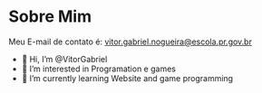 # Sobre Mim
Meu E-mail de contato é: vitor.gabriel.nogueira@escola.pr.gov.br
- 👋 Hi, I’m @VitorGabriel
- 👀 I’m interested in Programation e games
- 🌱 I’m currently learning Website and game programming
